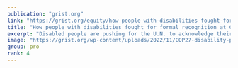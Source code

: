 ```yaml
---
publication: "grist.org"
link: "https://grist.org/equity/how-people-with-disabilities-fought-for-formal-recognition-at-cop27/"
title: "How people with disabilities fought for formal recognition at COP27"
excerpt: "Disabled people are pushing for the U.N. to acknowledge their unique vulnerabilities to climate change."
image: "https://grist.org/wp-content/uploads/2022/11/COP27-disability-panel2.jpg"
group: pro
rank: 4
---
```

